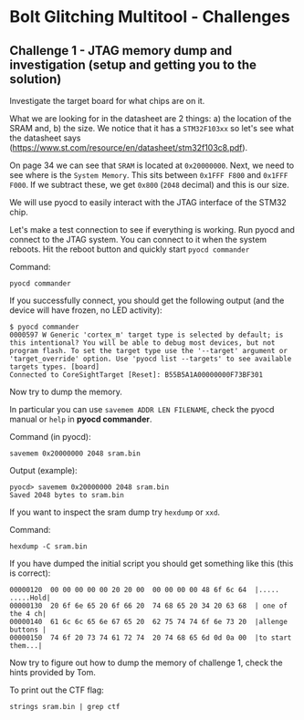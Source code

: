 # Bolt Glitching Multitool - Challenges

## Challenge 1 - JTAG memory dump and investigation (setup and getting you to the solution)

Investigate the target board for what chips are on it.

What we are looking for in the datasheet are 2 things: 
a) the location of the SRAM and, b) the size. 
We notice that it has a `STM32F103xx` so let's see what the datasheet says (https://www.st.com/resource/en/datasheet/stm32f103c8.pdf). 

On page 34 we can see that `SRAM` is located at `0x20000000`. Next, we need to see where is the `System Memory`. This sits between `0x1FFF F800` and `0x1FFF F000`. If we subtract these, we get `0x800` (`2048` decimal) and this is our size. 

We will use pyocd to easily interact with the JTAG interface of the STM32 chip. 

Let's make a test connection to see if everything is working. Run pyocd and connect to the JTAG system. You can connect to it when the system reboots. Hit the reboot button and quickly start `pyocd commander`

Command:
```
pyocd commander 
```
If you successfully connect, you should get the following output (and the device will have frozen, no LED activity): 

```
$ pyocd commander 
0000597 W Generic 'cortex_m' target type is selected by default; is this intentional? You will be able to debug most devices, but not program flash. To set the target type use the '--target' argument or 'target_override' option. Use 'pyocd list --targets' to see available targets types. [board]
Connected to CoreSightTarget [Reset]: B55B5A1A00000000F73BF301
```

Now try to dump the memory. 

In particular you can use `savemem ADDR LEN FILENAME`, check the pyocd manual or `help` in **pyocd commander**.

Command (in pyocd): 
```
savemem 0x20000000 2048 sram.bin
```

Output (example):
```
pyocd> savemem 0x20000000 2048 sram.bin
Saved 2048 bytes to sram.bin
```

If you want to inspect the sram dump try `hexdump` or `xxd`. 

Command:
```
hexdump -C sram.bin
```

If you have dumped the initial script you should get something like this (this is correct): 
```
00000120  00 00 00 00 00 20 20 00  00 00 00 00 48 6f 6c 64  |.....  .....Hold|
00000130  20 6f 6e 65 20 6f 66 20  74 68 65 20 34 20 63 68  | one of the 4 ch|
00000140  61 6c 6c 65 6e 67 65 20  62 75 74 74 6f 6e 73 20  |allenge buttons |
00000150  74 6f 20 73 74 61 72 74  20 74 68 65 6d 0d 0a 00  |to start them...|
```

Now try to figure out how to dump the memory of challenge 1, check the hints provided by Tom. 

To print out the CTF flag:

```
strings sram.bin | grep ctf
```
